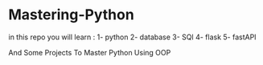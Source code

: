 # Mastering-Python

in this repo you will learn : 
  1- python 
  2- database
  3- SQl 
  4- flask 
  5- fastAPI 

And Some Projects To Master Python Using OOP 

